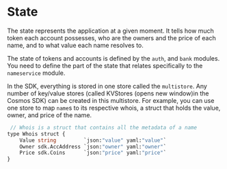 <!--
order: 2
-->

# State

The state represents the application at a given moment. It tells how much token each account possesses, who are the owners and the price of each name, and to what value each name resolves to.

The state of tokens and accounts is defined by the `auth`, and `bank` modules. You need to define the part of the state that relates specifically to the `nameservice` module.

In the SDK, everything is stored in one store called the `multistore`. Any number of key/value stores (called KVStores (opens new window)in the Cosmos SDK) can be created in this multistore. For example, you can use one store to map `name`s to its respective whois, a struct that holds the value, owner, and price of the name.

```protobuf
 // Whois is a struct that contains all the metadata of a name
type Whois struct {
	Value string         `json:"value" yaml:"value"`
	Owner sdk.AccAddress `json:"owner" yaml:"owner"`
	Price sdk.Coins      `json:"price" yaml:"price"`
}

```